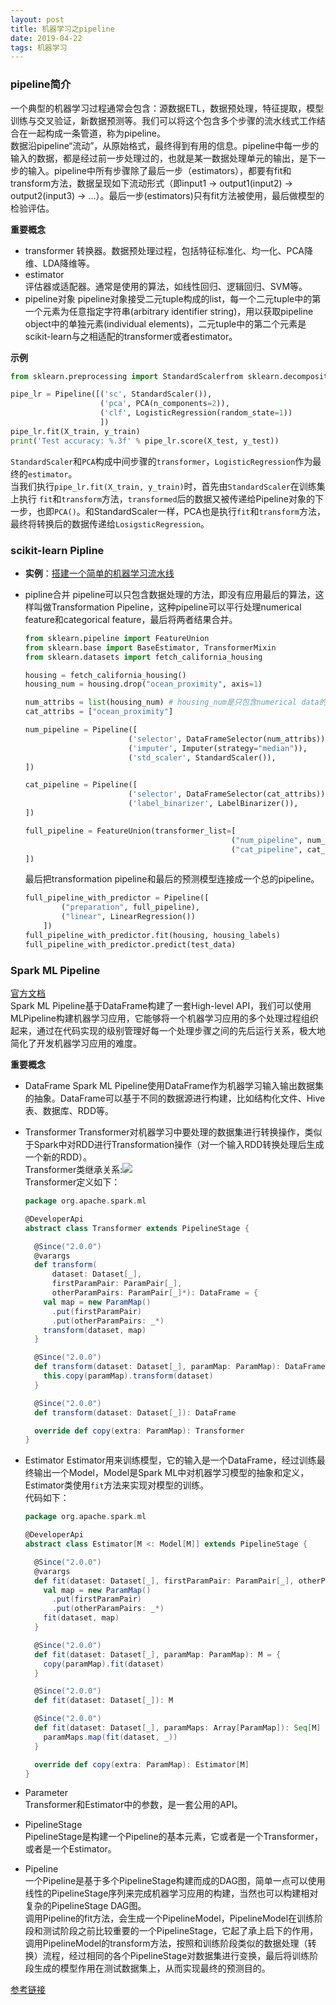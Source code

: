 ```yaml
---
layout: post
title: 机器学习之pipeline
date: 2019-04-22
tags: 机器学习
---  
```

### pipeline简介
一个典型的机器学习过程通常会包含：源数据ETL，数据预处理，特征提取，模型训练与交叉验证，新数据预测等。我们可以将这个包含多个步骤的流水线式工作结合在一起构成一条管道，称为pipeline。    
数据沿pipeline“流动”，从原始格式，最终得到有用的信息。pipeline中每一步的输入的数据，都是经过前一步处理过的，也就是某一数据处理单元的输出，是下一步的输入。pipeline中所有步骤除了最后一步（estimators），都要有fit和transform方法，数据呈现如下流动形式（即input1 -> output1(input2) -> output2(input3) -> ...）。最后一步(estimators)只有fit方法被使用，最后做模型的检验评估。        

**重要概念**
- transformer
  转换器。数据预处理过程，包括特征标准化、均一化、PCA降维、LDA降维等。
- estimator   
  评估器或适配器。通常是使用的算法，如线性回归、逻辑回归、SVM等。
- pipeline对象
  pipeline对象接受二元tuple构成的list，每一个二元tuple中的第一个元素为任意指定字符串(arbitrary identifier string)，用以获取pipeline object中的单独元素(individual elements)，二元tuple中的第二个元素是scikit-learn与之相适配的transformer或者estimator。    

**示例**
```python
from sklearn.preprocessing import StandardScalerfrom sklearn.decomposition import PCAfrom sklearn.linear_model import LogisticRegressionfrom sklearn.pipeline import Pipeline

pipe_lr = Pipeline([('sc', StandardScaler()),
                    ('pca', PCA(n_components=2)),
                    ('clf', LogisticRegression(random_state=1))
                    ])
pipe_lr.fit(X_train, y_train)
print('Test accuracy: %.3f' % pipe_lr.score(X_test, y_test))
```   
`StandardScaler`和`PCA`构成中间步骤的`transformer`，`LogisticRegression`作为最终的`estimator`。    
当我们执行`pipe_lr.fit(X_train, y_train)`时，首先由`StandardScaler`在训练集上执行 `fit`和`transform`方法，`transformed`后的数据又被传递给Pipeline对象的下一步，也即`PCA()`。和StandardScaler一样，PCA也是执行`fit`和`transform`方法，最终将转换后的数据传递给`LosigsticRegression`。     

### scikit-learn Pipline  

- **实例**：[搭建一个简单的机器学习流水线](https://zhuanlan.zhihu.com/p/37650986)    

- pipline合并
  pipeline可以只包含数据处理的方法，即没有应用最后的算法，这样叫做Transformation Pipeline，这种pipeline可以平行处理numerical feature和categorical feature，最后将两者结果合并。
  ```python
  from sklearn.pipeline import FeatureUnion
  from sklearn.base import BaseEstimator, TransformerMixin
  from sklearn.datasets import fetch_california_housing

  housing = fetch_california_housing()
  housing_num = housing.drop("ocean_proximity", axis=1)

  num_attribs = list(housing_num) # housing_num是只包含numerical data的dataframe，加上list方法是把所有attributes放入一个列表
  cat_attribs = ["ocean_proximity"]

  num_pipeline = Pipeline([
                         ('selector', DataFrameSelector(num_attribs)),
                         ('imputer', Imputer(strategy="median")),
                         ('std_scaler', StandardScaler()),
  ])

  cat_pipeline = Pipeline([
                         ('selector', DataFrameSelector(cat_attribs)),
                         ('label_binarizer', LabelBinarizer()),
  ])

  full_pipeline = FeatureUnion(transformer_list=[
                                                ("num_pipeline", num_pipeline),
                                                ("cat_pipeline", cat_pipeline),
  ])
  ```   
  最后把transformation pipeline和最后的预测模型连接成一个总的pipeline。
  ```python
  full_pipeline_with_predictor = Pipeline([
          ("preparation", full_pipeline),
          ("linear", LinearRegression())
      ])
  full_pipeline_with_predictor.fit(housing, housing_labels)
  full_pipeline_with_predictor.predict(test_data)
  ```

### Spark ML Pipeline
[官方文档](http://spark.apache.org/docs/latest/ml-guide.html)    
Spark ML Pipeline基于DataFrame构建了一套High-level API，我们可以使用MLPipeline构建机器学习应用，它能够将一个机器学习应用的多个处理过程组织起来，通过在代码实现的级别管理好每一个处理步骤之间的先后运行关系，极大地简化了开发机器学习应用的难度。    

**重要概念**
- DataFrame
  Spark ML Pipeline使用DataFrame作为机器学习输入输出数据集的抽象。DataFrame可以基于不同的数据源进行构建，比如结构化文件、Hive表、数据库、RDD等。    
- Transformer
  Transformer对机器学习中要处理的数据集进行转换操作，类似于Spark中对RDD进行Transformation操作（对一个输入RDD转换处理后生成一个新的RDD）。    
  Transformer类继承关系:![](https://jacky-wangjj.github.io/images/blog/machine-learning/spark-ml-pipeline-transformers.png#pic_center)     
  Transformer定义如下：
  ```scala
  package org.apache.spark.ml

  @DeveloperApi
  abstract class Transformer extends PipelineStage {

    @Since("2.0.0")
    @varargs
    def transform(
        dataset: Dataset[_],
        firstParamPair: ParamPair[_],
        otherParamPairs: ParamPair[_]*): DataFrame = {
      val map = new ParamMap()
        .put(firstParamPair)
        .put(otherParamPairs: _*)
      transform(dataset, map)
    }

    @Since("2.0.0")
    def transform(dataset: Dataset[_], paramMap: ParamMap): DataFrame = {
      this.copy(paramMap).transform(dataset)
    }

    @Since("2.0.0")
    def transform(dataset: Dataset[_]): DataFrame

    override def copy(extra: ParamMap): Transformer
  }
  ```  

- Estimator
  Estimator用来训练模型，它的输入是一个DataFrame，经过训练最终输出一个Model，Model是Spark ML中对机器学习模型的抽象和定义，Estimator类使用`fit`方法来实现对模型的训练。    
  代码如下：    
  ```scala
  package org.apache.spark.ml

  @DeveloperApi
  abstract class Estimator[M <: Model[M]] extends PipelineStage {

    @Since("2.0.0")
    @varargs
    def fit(dataset: Dataset[_], firstParamPair: ParamPair[_], otherParamPairs: ParamPair[_]*): M = {
      val map = new ParamMap()
        .put(firstParamPair)
        .put(otherParamPairs: _*)
      fit(dataset, map)
    }

    @Since("2.0.0")
    def fit(dataset: Dataset[_], paramMap: ParamMap): M = {
      copy(paramMap).fit(dataset)
    }

    @Since("2.0.0")
    def fit(dataset: Dataset[_]): M

    @Since("2.0.0")
    def fit(dataset: Dataset[_], paramMaps: Array[ParamMap]): Seq[M] = {
      paramMaps.map(fit(dataset, _))
    }

    override def copy(extra: ParamMap): Estimator[M]
  }
  ```  

- Parameter  
  Transformer和Estimator中的参数，是一套公用的API。

- PipelineStage  
  PipelineStage是构建一个Pipeline的基本元素，它或者是一个Transformer，或者是一个Estimator。    

- Pipeline  
  一个Pipeline是基于多个PipelineStage构建而成的DAG图，简单一点可以使用线性的PipelineStage序列来完成机器学习应用的构建，当然也可以构建相对复杂的PipelineStage DAG图。   
  调用Pipeline的fit方法，会生成一个PipelineModel，PipelineModel在训练阶段和测试阶段之前比较重要的一个PipelineStage，它起了承上启下的作用，调用PipelineModel的transform方法，按照和训练阶段类似的数据处理（转换）流程，经过相同的各个PipelineStage对数据集进行变换，最后将训练阶段生成的模型作用在测试数据集上，从而实现最终的预测目的。    

[参考链接](http://shiyanjun.cn/archives/1693.html)    
